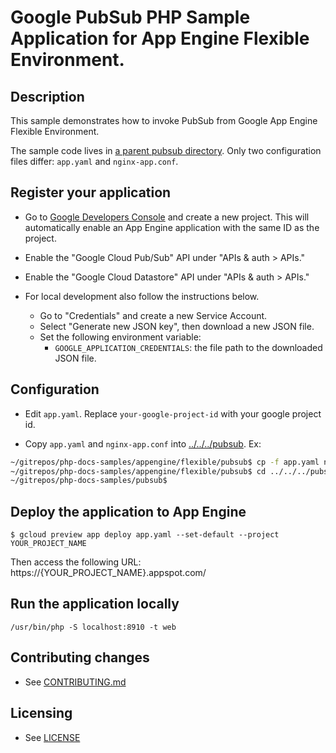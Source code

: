 # Google PubSub PHP Sample Application for App Engine Flexible Environment.

## Description

This sample demonstrates how to invoke PubSub from Google App Engine Flexible
Environment.

The sample code lives in [a parent pubsub directory](../../../pubsub).
Only two configuration files differ: `app.yaml` and `nginx-app.conf`.

## Register your application

- Go to
  [Google Developers Console](https://console.developers.google.com/project)
  and create a new project. This will automatically enable an App
  Engine application with the same ID as the project.

- Enable the "Google Cloud Pub/Sub" API under "APIs & auth > APIs."
- Enable the "Google Cloud Datastore" API under "APIs & auth > APIs."
- For local development also follow the instructions below.
  - Go to "Credentials" and create a new Service Account.
  - Select "Generate new JSON key", then download a new JSON file.
  - Set the following environment variable:
    - `GOOGLE_APPLICATION_CREDENTIALS`: the file path to the downloaded JSON file.


## Configuration

- Edit `app.yaml`.  Replace `your-google-project-id` with your google project id.

- Copy `app.yaml` and `nginx-app.conf` into [../../../pubsub](../../../pubsub).  Ex:
```sh
~/gitrepos/php-docs-samples/appengine/flexible/pubsub$ cp -f app.yaml nginx-app.conf ../../../pubsub
~/gitrepos/php-docs-samples/appengine/flexible/pubsub$ cd ../../../pubsub/
~/gitrepos/php-docs-samples/pubsub$ 
```

## Deploy the application to App Engine

```
$ gcloud preview app deploy app.yaml --set-default --project YOUR_PROJECT_NAME
```

Then access the following URL:
  https://{YOUR_PROJECT_NAME}.appspot.com/

## Run the application locally

```
/usr/bin/php -S localhost:8910 -t web
```

## Contributing changes

* See [CONTRIBUTING.md](../../../CONTRIBUTING.md)

## Licensing

* See [LICENSE](../../../LICENSE)



